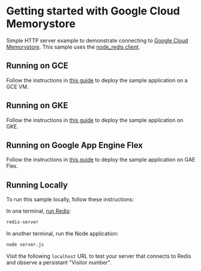 # Getting started with Google Cloud Memorystore
Simple HTTP server example to demonstrate connecting to [Google Cloud Memorystore](https://cloud.google.com/memorystore/docs/redis).
This sample uses the [node_redis client](https://github.com/NodeRedis/node_redis).

## Running on GCE

Follow the instructions in [this guide](https://cloud.google.com/memorystore/docs/redis/connect-redis-instance-gce) to deploy the sample application on a GCE VM.

## Running on GKE

Follow the instructions in [this guide](https://cloud.google.com/memorystore/docs/redis/connect-redis-instance-gke) to deploy the sample application on GKE.

## Running on Google App Engine Flex

Follow the instructions in [this guide](https://cloud.google.com/memorystore/docs/redis/connect-redis-instance-flex) to deploy the sample application on GAE Flex.

## Running Locally

To run this sample locally, follow these instructions:

In one terminal, [run Redis](https://redis.io/docs/getting-started/):

```sh
redis-server
```

In another terminal, run the Node application:

```sh
node server.js
```

Visit the following `localhost` URL to test your server that connects to Redis and observe a persistant "Visitor number".
